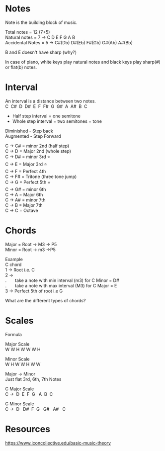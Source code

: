 
# Notes  
Note is the building block of music.

Total notes = 12 (7+5)  
Natural notes = 7 -> C D E F G A B  
Accidental Notes = 5 ->  C#(Db)  D#(Eb)  F#(Gb)  G#(Ab)  A#(Bb)

B and E doesn't have sharp (why?) 

In case of piano, white keys play natural notes and black keys play sharp(#) or flat(b) notes.

# Interval

An interval is a distance between two notes.  
C  C#  D  D#  E  F  F#  G  G#  A  A#  B  C

- Half step interval = one semitone
- Whole step interval = two semitones = tone

Diminished - Step back  
Augmented - Step Forward

C -> C# = minor 2nd (half step)  
C -> D = Major 2nd (whole step)  
C -> D# = minor 3rd ⭐  
C -> E = Major 3rd ⭐  
C -> F = Perfect 4th  
C -> F# = Tritone (three tone jump)\
C -> G = Perfect 5th ⭐\
C -> G# = minor 6th\
C -> A = Major 6th\
C -> A# = minor 7th\
C -> B = Major 7th\
C -> C = Octave

# Chords 
Major = Root -> M3 -> P5  
Minor = Root -> m3 ->P5

Example  
C chord  
1 -> Root i.e. C  
2 ->  
.       take a note with min interval (m3) for C Minor = D#  
.       take a note with max interval (M3) for C Major = E  
3 -> Perfect 5th of root i.e G

What are the different types of chords?

# Scales

Formula

Major Scale  
W W H W W W H

Minor Scale  
W H W W H W W

Major -> Minor  
Just flat 3rd, 6th, 7th Notes  

C Major Scale  
C  ->  D   E   F   G   A   B   C  

C Minor Scale  
C ->  D   D#   F   G   G#   A#   C

# Resources

https://www.iconcollective.edu/basic-music-theory 